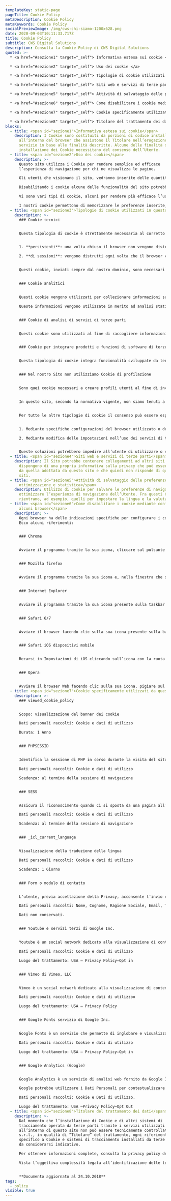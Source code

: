```yaml
---
templateKey: static-page
pageTitle: Cookie Policy
metaDescription: Cookie Policy
metaKeywords: Cookie Policy
socialPreviewImage: /img/cws-chi-siamo-1200x628.png
date: 2020-09-03T10:11:33.717Z
title: Cookie Policy
subtitle: CWS Digital Solutions
description: Consulta la Cookie Policy di CWS Digital Solutions
quoted: >-
  * <a href="#sezione1" target="_self"> Informativa estesa sui cookie </a>

  * <a href="#sezione2" target="_self"> Uso dei cookie </a>

  * <a href="#sezione3" target="_self"> Tipologie di cookie utilizzati in questo sito </a>

  * <a href="#sezione4" target="_self"> Siti web e servizi di terze parti </a>

  * <a href="#sezione5" target="_self"> Attività di salvataggio delle preferenze, ottimizzazione e statistica </a>

  * <a href="#sezione6" target="_self"> Come disabilitare i cookie mediante configurazione di alcuni browser </a>

  * <a href="#sezione7" target="_self"> Cookie specificamente utilizzati da questo sito </a>

  * <a href="#sezione8" target="_self"> Titolare del trattamento dei dati </a>
blocks:
  - title: <span id="sezione1">Informativa estesa sui cookie</span>
    description: I Cookie sono costituiti da porzioni di codice installate
      all’interno del browser che assistono il Titolare nell’erogazione del
      servizio in base alle finalità descritte. Alcune delle finalità di
      installazione dei Cookie necessitano del consenso dell’Utente.
  - title: <span id="sezione2">Uso dei cookie</span>
    description: >-
      Questo sito utilizza i Cookie per rendere semplice ed efficace
      l’esperienza di navigazione per chi ne visualizza le pagine.

      Gli utenti che visionano il sito, vedranno inserite delle quantità minime di informazioni nei dispositivi in uso, che siano computer e periferiche mobili, in piccoli file di testo denominati “cookie” salvati nelle directory utilizzate dal browser web dell’utente.

      Disabilitando i cookie alcune delle funzionalità del sito potrebbero non funzionare correttamente.

      Vi sono vari tipi di cookie, alcuni per rendere più efficace l’uso del Sito, altri per abilitare determinate funzionalità.

      I nostri cookie permettono di memorizzare le preferenze inserite, evitare di reinserire le stesse informazioni più volte e analizzare l’utilizzo del sito per ottimizzarne l’esperienza di navigazione.
  - title: <span id="sezione3">Tipologie di cookie utilizzati in questo sito</span>
    description: >-
      ### Cookie tecnici


      Questa tipologia di cookie è strettamente necessaria al corretto funzionamento di alcune sezioni del sito. Sono di due categorie: persistenti e di sessione:


      1. **persistenti**: una volta chiuso il browser non vengono distrutti ma rimangono fino ad una data di scadenza preimpostata

      2. **di sessioni**: vengono distrutti ogni volta che il browser viene chiuso.


      Questi cookie, inviati sempre dal nostro dominio, sono necessari a visualizzare correttamente il sito e in relazione ai servizi tecnici offerti, verranno quindi sempre utilizzati e inviati, a meno che l’utenza non modifichi le impostazioni nel proprio browser (inficiando così la visualizzazione delle pagine del sito).


      ### Cookie analitici


      Questi cookie vengono utilizzati per collezionare informazioni sull’uso del sito.

      Queste informazioni vengono utilizzate in merito ad analisi statistiche anonime al fine di migliorare l’utilizzo del sito e per rendere i contenuti più interessanti e attinenti ai desideri dell’utenza. Questa tipologia di cookie raccoglie dati in forma anonima sull’attività dell’utenza e su come è arrivata sul sito. I cookie analitici sono inviati dal sito stesso o da domini di terze parti.


      ### Cookie di analisi di servizi di terze parti


      Questi cookie sono utilizzati al fine di raccogliere informazioni sull’uso del sito da parte degli utenti in forma anonima quali: pagine visitate, tempo di permanenza, origini del traffico di provenienza, provenienza geografica, età, genere e interessi ai fini di campagne di marketing. Questi cookie sono inviati da domini di terze parti esterni al sito.


      ### Cookie per integrare prodotti e funzioni di software di terze parti


      Questa tipologia di cookie integra funzionalità sviluppate da terzi all’interno delle pagine del sito come le icone e le preferenze espresse nei social network al fine di condivisione dei contenuti del sito o per l’uso di servizi software di terze parti (come i software per generare le mappe e ulteriori software che offrono servizi aggiuntivi). Questi cookie sono inviati da domini di terze parti e da siti partner che offrono le loro funzionalità tra le pagine del Sito.


      ### Nel nostro Sito non utilizziamo Cookie di profilazione


      Sono quei cookie necessari a creare profili utenti al fine di inviare messaggi pubblicitari in linea con le preferenze manifestate dall’utente all’interno delle pagine del Sito.


      In questo sito, secondo la normativa vigente, non siamo tenuti a chiedere consenso per i cookie tecnici, in quanto necessari a fornire i servizi richiesti.


      Per tutte le altre tipologie di cookie il consenso può essere espresso o altresì  ricavarsi, nella sua specifica ampiezza, con una o più di una delle seguenti modalità, messe in atto dall’utente:


      1. Mediante specifiche configurazioni del browser utilizzato o dei relativi programmi informatici utilizzati per navigare le pagine che compongono il sito.

      2. Mediante modifica delle impostazioni nell’uso dei servizi di terze parti.


      Queste soluzioni potrebbero impedire all’utente di utilizzare o visualizzare parti del Sito.
  - title: <span id="sezione4">Siti web e servizi di terze parti</span>
    description: Il Sito potrebbe contenere collegamenti ad altri siti Web che
      dispongono di una propria informativa sulla privacy che può essere diverse
      da quella adottata da questo sito e che quindi non risponde di questi
      siti.
  - title: <span id="sezione5">Attività di salvataggio delle preferenze,
      ottimizzazione e statistica</span>
    description: Utilizzo di cookie per salvare le preferenze di navigazione ed
      ottimizzare l’esperienza di navigazione dell’Utente. Fra questi Cookie
      rientrano, ad esempio, quelli per impostare la lingua e la valuta.
  - title: <span id="sezione6">Come disabilitare i cookie mediante configurazione di
      alcuni browser</span>
    description: >-
      Ogni browser ha delle indicazioni specifiche per configurare i cookie.
      Ecco alcuni riferimenti:


      ### Chrome


      Avviare il programma tramite la sua icona, cliccare sul pulsante Menu in alto a destra e scegliere la voce Impostazioni dal menu. Cliccare sulla voce Avanzate nella pagina che si è aperta dopodichè cliccare su Impostazioni contenuti. Selezionare la dicitura Cookie, portare su ON l'interruttore in corrispondenza di "Consenti ai siti di salvare e leggere i dati dei cookie". Le modifiche apportate saranno applicate all'istante. Per abilitare i cookie solo per alcuni siti lasciandoli bloccati per tutti gli altri, si deve portare su ON l'interuttore posto accanto alla voce Blocca cookie di terze parti, poi cliccare su Aggiungi dopodichè digitare l'indirizzo del sito per cui si intende attivare l'utilizzo dei cookie e premere su Aggiungi per confermare il tutto.


      ### Mozilla firefox


      Avviare il programma tramite la sua icona e, nella finestra che si apre, cliccare sul bottone Menu in alto sulla destra e selezionare la dicitura Opzioni dal menu che successivamente viene mostrato. Selezionare poi la scheda Privacy nella parte sinistra della finestra che si apre, espandere il menu a tendina Cronologia e scegliere la voce utilizza impostazioni personalizzate. Per concludere, scegliere l’opzione Accetta i cookie dai siti dopodiché verificare che nel menu Accetta i cookie di terze parti risulti impostata la voce sempre.


      ### Internet Explorer


      Avviare il programma tramite la sua icona presente sulla taskbar o nel menu Start di Windows, cliccare sull’icona a forma di ingranaggio che si trova in alto (oppure sulla voce Strumenti, se si utilizza una versione di IE più datata) e selezionare la voce Opzioni Internet dal menu che compare. Nella finestra che si apre, recarsi nella scheda Privacy, accertarsi che la barra di regolazione sia impostata sul valore Media e cliccare sul pulsante Avanzate. Togliere il segno di spunta situato accanto alla voce "Sostituisci gestione automatica cookie" e cliccare su OK per due volte consecutive per salvare i cambiamenti ed abilitare nuovamente i cookie in Internet Explorer. Tenere presente che, se si utilizza Windows 10, l’opzione "Sostituisci gestione automatica dei cookie" non risulta disponibile poiché i cookie sono già attivi per impostazione predefinita. È tuttavia possibile mantenere i cookie attivi solo su alcuni siti e disattivarli sugli altri procedendo in egual maniera a quanto indicato poc’anzi (l’unica differenza sta, appunto, nel fatto che non c’è alcun bisogno di selezionare/deselezionare l’opzione in questione). Volendo, si può anche scegliere di abilitare i cookie solamente per alcuni siti Internet e non per tutti. Per fare ciò, si deve spuntare le caselle accanto alle voci "Sostituisci gestione automatica dei cookie", Blocca e Blocca e poi dare OK. Successivamente cliccare sul bottone Siti, inserire l’indirizzo del sito su cui è intenzione andare ad abilitare l’uso dei cookie e salvare i cambiamenti apportati facendo clic su Consenti.


      ### Safari 6/7


      Avviare il browser facendo clic sulla sua icona presente sulla barra Dock, cliccare sulla voce Safari annessa alla barra dei menu e selezionare la dicitura Preferenze. Nella nuova finestra che è andata ad aprirsi, cliccare sulla scheda Privacy e selezionare l’opzione Consenti dai siti Web che visito che si trova in corrispondenza della sezione Cookie e dati di siti Web. Per l'autorizzare dei cookie solo su specifici siti Internet si deve collegarsi al sito Web interessato, recarsi nelle impostazioni del browser e selezionare l’opzione Consenti solo dal sito Web attuale.


      ### Safari iOS dispositivi mobile


      Recarsi in Impostazioni di iOS cliccando sull’icona con la ruota di ingranaggio che si trova in home screen, selezionare la voce relativa a Safari dal menu che si apre e cliccare sulla voce Blocca cookie che si trova in corrispondenza della dicitura Privacy e sicurezza. Per concludere, mettere il segno di spunta accanto alla dicitura Consenti dai siti che visito.


      ### Opera


      Avviare il browser Web facendo clic sulla sua icona, pigiare sul suo logo nella parte in alto a sinistra della finestra che è andata ad aprirsi sul desktop e fare clic sulla voce Impostazioni annessa al menu che si apre. Nella nuova schermata visualizzata, selezionare la dicitura Riservatezza e sicurezza che si trova sulla sinistra, individuare la voce Cookie sulla destra e scegliere l’opzione Consenti il salvataggio dei dati in locale. Per abilitare l’uso dei cookie solo per alcuni siti Internet scegliere l’opzione Non consentire ai siti di salvare alcun dato e selezionare la casella che si trova in corrispondenza della voce Blocca i cookie di terze parti e i dati dei siti. In seguito, fare clic sul pulsante Gestione delle eccezioni…, inserire l’indirizzo del sito Internet, verificare che in corrispondenza del menu comportamento sia selezionata l’opzione Consenti e pigiare su Fine per applicare le modifiche.
  - title: <span id="sezione7">Cookie specificamente utilizzati da questo sito</span>
    description: >-
      ### viewed_cookie_policy


      Scopo: visualizzazione del banner dei cookie

      Dati personali raccolti: Cookie e dati di utilizzo

      Durata: 1 Anno


      ### PHPSESSID


      Identifica la sessione di PHP in corso durante la visita del sito

      Dati personali raccolti: Cookie e dati di utilizzo

      Scadenza: al termine della sessione di navigazione


      ### SESS


      Assicura il riconoscimento quando ci si sposta da una pagina all’altra nell’ambito del sito e assicurare che ogni informazioni inserita sia ricordata.

      Dati personali raccolti: Cookie e dati di utilizzo

      Scadenza: al termine della sessione di navigazione


      ### _icl_current_language


      Visualizzazione della traduzione della lingua

      Dati personali raccolti: Cookie e dati di utilizzo

      Scadenza: 1 Giorno


      ### Form o modulo di contatto


      L’utente, previa accettazione della Privacy, acconsente l’invio e l’utilizzo dei dati inseriti nel form di contatto al fine di rispondere esclusivamente alle richieste di preventivo e di informazione.

      Dati personali raccolti: Nome, Cognome, Ragione Sociale, Email, Telefono, Richiesta, Accettazione della privacy (obbligatorio).

      Dati non conservati.


      ### Youtube e servizi terzi di Google Inc.


      Youtube è un social network dedicato alla visualizzazione di contenuti video ed è gestito da Google Inc. con la possibilità di integrare i contenuti all’interno delle proprie pagine.

      Dati personali raccolti: Cookie e dati di utilizzo

      Luogo del trattamento: USA – Privacy Policy–Opt in


      ### Vimeo di Vimeo, LLC


      Vimeo è un social network dedicato alla visualizzazione di contenuti video ed è gestito da Vimeo, LLC con la possibilità di integrare i contenuti all’interno delle proprie pagine.o

      Dati personali raccolti: Cookie e dati di utilizzoo

      Luogo del trattamento: USA – Privacy Policy


      ### Google Fonts servizio di Google Inc.


      Google Fonts è un servizio che permette di inglobare e visualizzare stili di carattere personalizzati ed è gestito da da Google Inc.

      Dati personali raccolti: Cookie e dati di utilizzo

      Luogo del trattamento: USA – Privacy Policy–Opt in


      ### Google Analytics (Google)


      Google Analytics è un servizio di analisi web fornito da Google Inc. (“Google”). Google utilizza i Dati Personali raccolti allo scopo di tracciare ed esaminare l’utilizzo di questa Applicazione, compilare report e condividerli con gli altri servizi sviluppati da Google.

      Google potrebbe utilizzare i Dati Personali per contestualizzare e personalizzare gli annunci del proprio network pubblicitario.

      Dati personali raccolti: Cookie e Dati di utilizzo.

      Luogo del trattamento: USA –Privacy Policy–Opt Out
  - title: <span id="sezione8">Titolare del trattamento dei dati</span>
    description: >-
      Dal momento che l’installazione di Cookie e di altri sistemi di
      tracciamento operata da terze parti tramite i servizi utilizzati
      all’interno di questo sito non può essere tecnicamente controllata CWS
      s.r.l., in qualità di “Titolare” del trattamento, ogni riferimento
      specifico a Cookie e sistemi di tracciamento installati da terze parti è
      da considerarsi indicativo.

      Per ottenere informazioni complete, consulta la privacy policy degli eventuali servizi terzi elencati in questo documento.

      Vista l’oggettiva complessità legata all’identificazione delle tecnologie basate sui Cookie ed alla loro integrazione molto stretta con il funzionamento del web, l’Utente è invitato a contattare il Titolare all’indirizzo [privacy@cws.it](mailto:privacy@cws.it) qualora volesse ricevere qualunque approfondimento relativo all’utilizzo dei Cookie stessi e ad eventuali utilizzi degli stessi – ad esempio ad opera di terzi – effettuati tramite questo sito.


      **Documento aggiornato al 24.10.2018**
tags:
  - policy
visible: true
---
```


